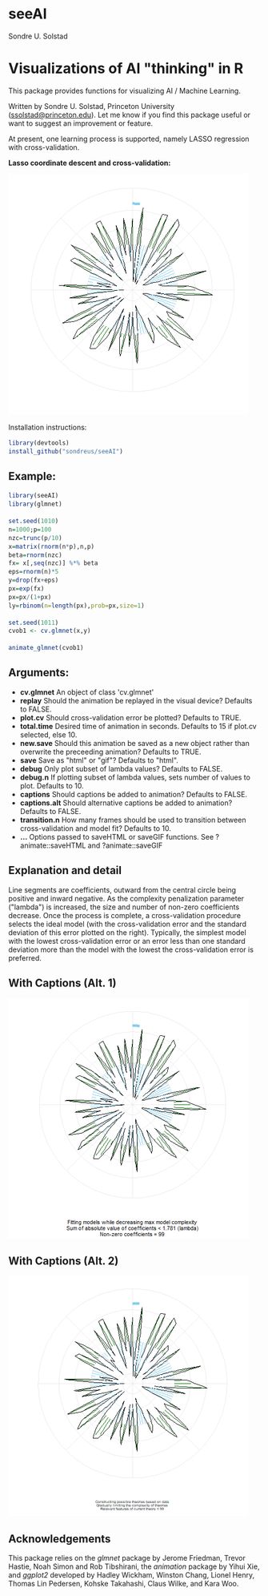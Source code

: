 seeAI
================
Sondre U. Solstad

Visualizations of AI "thinking" in R
==========================

This package provides functions for visualizing AI / Machine Learning. 

Written by Sondre U. Solstad, Princeton University (<ssolstad@princeton.edu>). Let me know if you find this package useful or want to suggest an improvement or feature.

At present, one learning process is supported, namely LASSO regression with cross-validation. 


**Lasso coordinate descent and cross-validation:**

![](2_glmnet.gif)


Installation instructions:

``` r
library(devtools)
install_github("sondreus/seeAI")
```


Example:
--------

``` r
library(seeAI)
library(glmnet)

set.seed(1010)
n=1000;p=100
nzc=trunc(p/10)
x=matrix(rnorm(n*p),n,p)
beta=rnorm(nzc)
fx= x[,seq(nzc)] %*% beta
eps=rnorm(n)*5
y=drop(fx+eps)
px=exp(fx)
px=px/(1+px)
ly=rbinom(n=length(px),prob=px,size=1)

set.seed(1011)
cvob1 <- cv.glmnet(x,y)

animate_glmnet(cvob1)

```

Arguments:
----------

-   **cv.glmnet** An object of class 'cv.glmnet'
-   **replay** Should the animation be replayed in the visual device? Defaults to FALSE.
-   **plot.cv** Should cross-validation error be plotted? Defaults to TRUE.
-   **total.time** Desired time of animation in seconds. Defaults to 15 if plot.cv selected, else 10.
-   **new.save** Should this animation be saved as a new object rather than overwrite the preceeding animation? Defaults to TRUE.
-   **save** Save as "html" or "gif"? Defaults to "html".
-   **debug** Only plot subset of lambda values? Defaults to FALSE.
-   **debug.n** If plotting subset of lambda values, sets number of values to plot. Defaults to 10. 
-   **captions** Should captions be added to animation? Defaults to FALSE. 
-   **captions.alt** Should alternative captions be added to animation? Defaults to FALSE.
-   **transition.n** How many frames should be used to transition between cross-validation and model fit? Defaults to 10.
-   **...** Options passed to saveHTML or saveGIF functions. See ?animate::saveHTML and ?animate::saveGIF

Explanation and detail
----------------------
Line segments are coefficients, outward from the central circle being positive and inward negative. As the complexity penalization parameter ("lambda") is increased, the size and number of non-zero coefficients decrease. Once the process is complete, a cross-validation procedure selects the ideal model (with the cross-validation error and the standard deviation of this error plotted on the right). Typically, the simplest model with the lowest cross-validation error or an error less than one standard deviation more than the model with the lowest the cross-validation error is preferred. 

With Captions (Alt. 1)
----------------------
![](2_glmnet_cap.gif)

With Captions (Alt. 2)
----------------------
![](2_glmnet_cap_alt.gif)

Acknowledgements
----------------

This package relies on the *glmnet* package by Jerome Friedman, Trevor Hastie, Noah Simon and Rob Tibshirani, the *animation* package by Yihui Xie, and *ggplot2* developed by Hadley Wickham, Winston Chang, Lionel Henry, Thomas Lin Pedersen, Kohske Takahashi, Claus Wilke, and Kara Woo.
